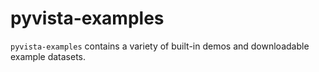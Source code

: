 # pyvista-examples

`pyvista-examples` contains a variety of built-in demos and downloadable example datasets.
